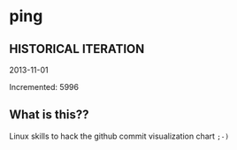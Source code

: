# ping

## HISTORICAL ITERATION
2013-11-01

Incremented: 5996

## What is this?? 
Linux skills to hack the github commit visualization chart `;-)`
